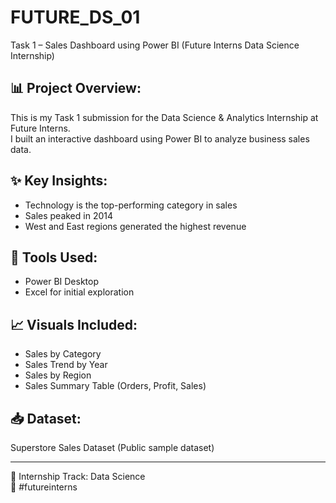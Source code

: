 # FUTURE_DS_01
Task 1 – Sales Dashboard using Power BI (Future Interns Data Science Internship)

## 📊 Project Overview:
This is my Task 1 submission for the Data Science & Analytics Internship at Future Interns.  
I built an interactive dashboard using Power BI to analyze business sales data.

## ✨ Key Insights:
- Technology is the top-performing category in sales
- Sales peaked in 2014
- West and East regions generated the highest revenue

## 🔧 Tools Used:
- Power BI Desktop
- Excel for initial exploration

## 📈 Visuals Included:
- Sales by Category
- Sales Trend by Year
- Sales by Region
- Sales Summary Table (Orders, Profit, Sales)

## 📥 Dataset:
Superstore Sales Dataset (Public sample dataset)

---
🎯 Internship Track: Data Science  
🔗 #futureinterns
